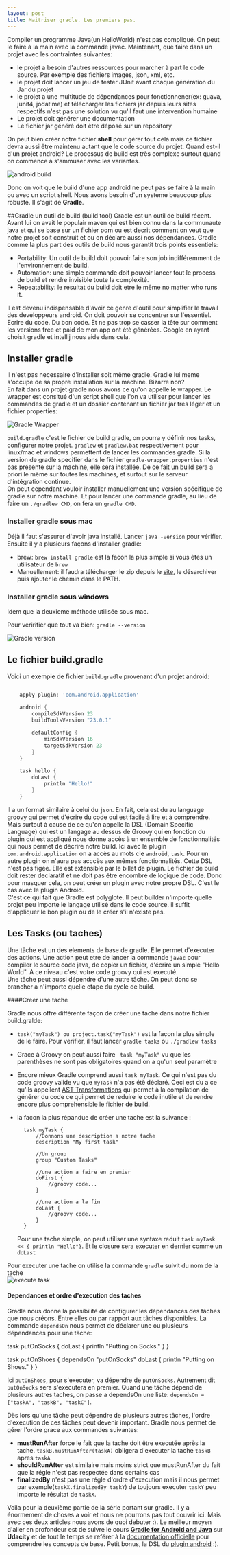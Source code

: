 ```yaml
---
layout: post
title: Maitriser gradle. Les premiers pas.
---
```


Compiler un programme Java(un HelloWorld) n'est pas compliqué. On peut le faire à la main avec la commande javac. Maintenant, que faire dans un projet avec les contraintes suivantes: 

* le projet a besoin d'autres ressources pour marcher à part le code source. Par exemple des fichiers images, json, xml, etc.
* le projet doit lancer un jeu de tester JUnit avant chaque génération du Jar du projet
* le projet a une multitude de dépendances pour fonctionnener(ex: guava, junit4, jodatime) et télécharger les fichiers jar depuis leurs sites respectifs n'est pas une solution vu qu'il faut une intervention humaine
* Le projet doit générer une documentation 
* Le fichier jar généré doit être déposé sur un repository

On peut bien créer notre fichier __shell__ pour gérer tout cela mais ce fichier devra aussi être maintenu autant que le code source du projet.
Quand est-il d'un projet android? Le processus de build est très complexe surtout quand on commence à s'ammuser avec les variantes. 

![android build](/assets/build_android.png)

Donc on voit que le build d'une app android ne peut pas se faire à la main ou avec un script shell. Nous avons besoin d'un systeme beaucoup plus robuste. Il s'agit de __**Gradle**__.

##Gradle un outil de build (build tool)
Gradle est un outil de build récent. Avant lui on avait le populair maven qui est bien connu dans la communaute java et qui se base sur un fichier pom ou est decrit comment on veut que notre projet soit construit et ou on déclare aussi nos dépendances. 
 Gradle comme la plus part des outils de build nous garantit trois points essentiels: 
 
 * Portability: Un outil de build doit pouvoir faire son job indifféremment de l'environnement de build.
 * Automation: une simple commande doit pouvoir lancer tout le process de build et rendre invisible toute la complexité.
 * Repeatability: le resultat du build doit etre le même no matter who runs it.

 Il est devenu indispensable d'avoir ce genre d'outil pour simplifier le travail des developpeurs android. On doit pouvoir se concentrer sur l'essentiel. Ecrire du code. Du bon code. Et ne pas trop se casser la tête sur comment les versions free et paid de mon app ont étè générées. Google en ayant choisit gradle et intellij nous aide dans cela. 
 
## Installer gradle

Il n'est pas necessaire d'installer soit même gradle. Gradle lui meme s'occupe de sa propre installation sur la machine. Bizarre non?  
En fait dans un projet gradle nous avons ce qu'on appelle le wrapper. Le wrapper est consitué d'un script shell que l'on va utiliser pour lancer les commandes de gradle et un dossier contenant un fichier jar tres léger et un fichier properties:

![Gradle Wrapper](/assets/gradle_wrapper.png)

`build.gradle` c'est le fichier de build gradle, on pourra y définir nos tasks, configurer notre projet. `gradlew` et `gradlew.bat` respectivement pour linux/mac et windows permettent de lancer les commandes gradle. Si la version de gradle specifier dans le fichier `gradle-wrapper.properties` n'est pas présente sur la machine, elle sera installée. 
De ce fait un build sera a priori le même sur toutes les machines, et surtout sur le serveur d'intégration continue.  
On peut cependant vouloir installer manuellement une version spécifique de gradle sur notre machine. Et pour lancer une commande gradle, au lieu de faire un `./gradlew CMD`, on fera un `gradle CMD`. 

### Installer gradle sous mac

Déjà il faut s'assurer d'avoir java installé. Lancer `java -version` pour vérifier.  
Ensuite il y a plusieurs façons d'installer gradle:

* brew: `brew install gradle` est la facon la plus simple si vous êtes un utilisateur de `brew`
* Manuellement: il faudra télécharger le zip depuis le [site](https://gradle.org/downloads/), le désarchiver puis ajouter le chemin dans le PATH.

### Installer gradle sous windows
Idem que la deuxieme méthode utilisée sous mac.  

Pour veririfier que tout va bien: `gradle --version`

![Gradle version](/assets/gradle-version.png)

## Le fichier build.gradle

Voici un exemple de fichier `build.gradle` provenant d'un projet android: 

``` gradle

	apply plugin: 'com.android.application'
	
	android {
   		compileSdkVersion 23
    	buildToolsVersion "23.0.1"

    	defaultConfig {
        	minSdkVersion 16
        	targetSdkVersion 23
    	}
	}
	
	task hello {
		doLast {
			println "Hello!"
		}
	}

```

Il a un format similaire à celui du `json`. En fait, cela est du au language groovy qui permet d'écrire du code qui est facile à lire et à comprendre.  
Mais surtout à cause de ce qu'on appelle la DSL (Domain Specific Language) qui est un langage au dessus de Groovy qui en fonction du plugin qui est appliqué nous donne accès à un ensemble de fonctionnalités qui nous permet de décrire notre build. Ici avec le plugin `com.android.application` on a accès au mots cle `android`, `task`. Pour un autre plugin on n'aura pas acccès aux mêmes fonctionnalités. 
Cette DSL n'est pas figée. Elle est extensible par le billet de plugin. Le fichier de build doit rester declaratif et ne doit pas être encombré de logique de code. Donc pour masquer cela, on peut créer un plugin avec notre propre DSL. C'est le cas avec le plugin Android.  
C'est ce qui fait que Gradle est polyglote. Il peut builder n'importe quelle projet peu importe le langage utilisé dans le code source. il suffit d'appliquer le bon plugin ou de le créer s'il n'existe pas.

## Les Tasks (ou taches)

Une tâche est un des elements de base de gradle. Elle permet d'executer des actions. Une action peut etre de lancer la commande `javac` pour compiler le source code java, de copier un fichier, d'écrire un simple "Hello World". A ce niveau c'est votre code groovy qui est executé.  
Une tâche peut aussi dépendre d'une autre tâche. On peut donc se brancher a n'importe quelle etape du cycle de build.  

####Creer une tache

Gradle nous offre différente façon de créer une tache dans notre fichier build.gralde:  

* `task("myTask") ou project.task("myTask")` est la façon la plus simple de le faire. Pour verifier, il faut lancer `gradle tasks` ou `./gradlew tasks`
* Grace à Groovy on peut aussi faire ` task "myTask"` vu que les parenthèses ne sont pas obligatoires quand on a qu'un seul paramètre
* Encore mieux Gradle comprend aussi `task myTask`. Ce qui n'est pas du code groovy valide vu que `myTask` n'a pas étè déclaré. Ceci est du a ce qu'ils appellent [AST Transformations](http://groovy-lang.org/metaprogramming.html#_compile_time_metaprogramming) qui permet à la compilation de générer du code ce qui permet de reduire le code inutile et de rendre encore plus comprehensible le fichier de build.
* la facon la plus répandue de créer une tache est la suivance :
	
		task myTask {
			//Donnons une description a notre tache
			description "My first task"
			
			//Un group
			group "Custom Tasks"
			
			//une action a faire en premier
			doFirst {
				//groovy code...
			}
			
			//une action a la fin
			doLast {
				//groovy code...
			}
		}
		

	Pour une tache simple, on peut utiliser une syntaxe reduit `task myTask << { println "Hello"}`. Et le closure sera executer en dernier comme un `doLast`
	
Pour executer une tache on utilise la commande `gradle` suivit du nom de la tache  
![execute task](/assets/gradle_exe_task.png)

#### Dependances et ordre d'execution des taches
  
  Gradle nous donne la possibilité de configurer les dépendances des tâches que nous créons. Entre elles ou par rapport aux tâches disponibles. La commande `dependsOn` nous permet de déclarer une ou plusieurs dépendances pour une tâche:
  
  
  task putOnSocks {
  	doLast {
   		println "Putting on Socks."
   	}
  }

  task putOnShoes {
    dependsOn "putOnSocks"
    doLast {
        println "Putting on Shoes."
    }
  }
  
  
Ici `putOnShoes`, pour s'executer, va dépendre de `putOnSocks`. Autrement dit `putOnSocks` sera s'executera en premier. Quand une tâche dépend de plusieurs autres taches, on passe a dependsOn une liste: `dependsOn = ["taskA", "taskB", "taskC"]`.
  
Dès lors qu'une tâche peut dépendre de plusieurs autres tâches, l'ordre d'execution de ces tâches peut devenir important. Gradle nous permet de gérer l'ordre grace aux commandes suivantes:  
  
  * **mustRunAfter** force le fait que la tache doit être executée après la tache. `taskB.mustRunAfter(taskA)` obligera d'executer la tache `taskB` apres `taskA`
  * **shouldRunAfter** est similaire mais moins strict que mustRunAfter du fait que la régle n'est pas respectée dans certains cas
  * **finalizedBy** n'est pas une régle d'ordre d'execution mais il nous permet par exemple(`taskX.finalizedBy taskY`) de toujours executer `taskY` peu importe le résultat de `taskX`.  
  
Voila pour la deuxième partie de la série portant sur gradle. Il y a énormement de choses a voir et nous ne pourrons pas tout couvrir ici. Mais avec ces deux articles nous avons de quoi debuter :). Le meilleur moyen d'aller en profondeur est de suivre le cours **[Gradle for Android and Java](https://www.udacity.com/course/viewer#!/c-ud867/)** sur **Udacity** et de tout le temps se reférer à la [documentation officielle](https://docs.gradle.org/current/userguide/userguide.html) pour comprendre les concepts de base. Petit bonus, la DSL du [plugin android](http://google.github.io/android-gradle-dsl/current/) :).
  